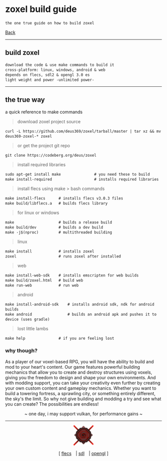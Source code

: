 # zoxel build guide

    the one true guide on how to build zoxel

[Back](../readme.md)

-----

## build zoxel

    download the code & use make commands to build it
    cross-platform: linux, windows, android & web
    depends on flecs, sdl2 & opengl 3.0 es
    light weight and power -unlimited power-

-----

## the true way

a quick reference to make commands

> download zoxel project source
```
curl -L https://github.com/deus369/zoxel/tarball/master | tar xz && mv deus369-zoxel-* zoxel 
```
> or get the project git repo
```
git clone https://codeberg.org/deus/zoxel
```
> install required libraries
```
sudo apt-get install make               # you need these to build 
make install-required                   # installs required libraries
```
> install flecs using make > bash commands
```
make install-flecs      # installs flecs v3.0.3 files
make build/libflecs.a   # builds flecs library
```
> for linux or windows
```
make                    # builds a release build
make build/dev          # builds a dev build
make -j$(nproc)         # multithreaded building
```
> linux
```
make install            # installs zoxel
zoxel                   # runs zoxel after installed
```
> web
```
make install-web-sdk    # installs emscripten for web builds
make build/zoxel.html   # build web
make run-web            # run web
```
> android
```
make install-android-sdk    # installs android sdk, ndk for android builds
make android                # builds an android apk and pushes it to device (uses gradle)
```
> lost little lambs
```
make help               # if you are feeling lost
```

### why though?

<p>
As a player of our voxel-based RPG, you will have the ability to build and mod to your heart's content. Our game features powerful building mechanics that allow you to create and destroy structures using voxels, giving you the freedom to design and shape your own environments. And with modding support, you can take your creativity even further by creating your own custom content and gameplay mechanics. Whether you want to build a towering fortress, a sprawling city, or something entirely different, the sky's the limit. So why not give building and modding a try and see what you can create? The possibilities are endless!
</p>

<p align="center">
~ one day, i may support vulkan, for performance gains ~
</p>

-----

<p align="center">
  <img width="64" src="../build/resources/textures/game_icon.png" alt="Zoxel Logo"> 
</p>

<p align="center">
  [
  <a href="https://github.com/SanderMertens/flecs">flecs</a>
  <a style="margin-left: 10px;"> | </a>
  <a href="https://www.libsdl.org">sdl</a>
  <a style="margin-left: 10px;"> | </a>
  <a href="https://www.khronos.org/opengles">opengl</a>
  ]
</p>